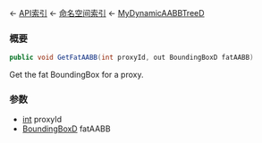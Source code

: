 ← [API索引](Api-Index) ← [命名空间索引](Namespace-Index) ← [MyDynamicAABBTreeD](VRageMath.MyDynamicAABBTreeD)

### 概要

```csharp
public void GetFatAABB(int proxyId, out BoundingBoxD fatAABB)
```

Get the fat BoundingBox for a proxy.

### 参数

* [int](https://docs.microsoft.com/en-us/dotnet/api/System.Int32?view=netframework-4.6) proxyId
* [BoundingBoxD](VRageMath.BoundingBoxD) fatAABB
